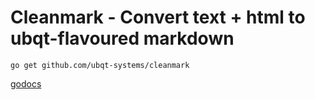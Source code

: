 # Cleanmark - Convert text + html to ubqt-flavoured markdown

`go get github.com/ubqt-systems/cleanmark`

[godocs](https://godoc.org/ubqt-systems/cleanmark)
